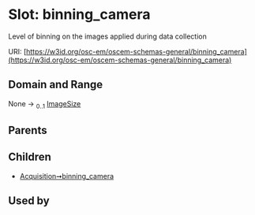 
# Slot: binning_camera

Level of binning on the images applied during data collection

URI: [https://w3id.org/osc-em/oscem-schemas-general/binning_camera](https://w3id.org/osc-em/oscem-schemas-general/binning_camera)


## Domain and Range

None &#8594;  <sub>0..1</sub> [ImageSize](ImageSize.md)

## Parents


## Children

 *  [Acquisition➞binning_camera](Acquisition_binning_camera.md)

## Used by


